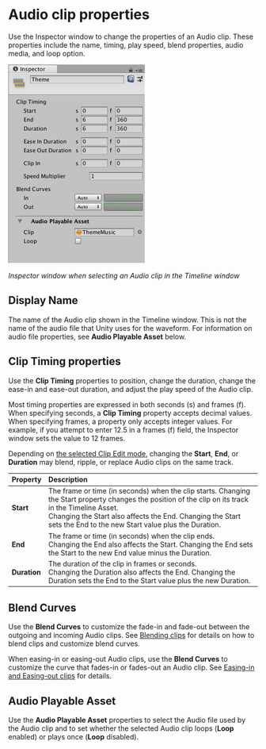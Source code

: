 # Audio clip properties

Use the Inspector window to change the properties of an Audio clip. These properties include the name, timing, play
speed, blend properties, audio media, and loop option.

![Inspector window when selecting an Audio clip in the Timeline window](images/timeline_inspector_audio_clip.png)

_Inspector window when selecting an Audio clip in the Timeline window_

## Display Name

The name of the Audio clip shown in the Timeline window. This is not the name of the audio file that Unity uses for the
waveform. For information on audio file properties, see **Audio Playable Asset** below.

## Clip Timing properties

Use the **Clip Timing** properties to position, change the duration, change the ease-in and ease-out duration, and
adjust the play speed of the Audio clip.

Most timing properties are expressed in both seconds (s) and frames (f). When specifying seconds, a **Clip Timing**
property accepts decimal values. When specifying frames, a property only accepts integer values. For example, if you
attempt to enter 12.5 in a frames (f) field, the Inspector window sets the value to 12 frames.

Depending on [the selected Clip Edit mode](clp_about.md), changing the **Start**, **End**, or **Duration** may blend,
ripple, or replace Audio clips on the same track.

| **Property** | **Description**                                                                                                                                                                                                                                                               |
|:-------------|:------------------------------------------------------------------------------------------------------------------------------------------------------------------------------------------------------------------------------------------------------------------------------|
| **Start**    | The frame or time (in seconds) when the clip starts. Changing the Start property changes the position of the clip on its track in the Timeline Asset.<br />Changing the Start also affects the End. Changing the Start sets the End to the new Start value plus the Duration. |
| **End**      | The frame or time (in seconds) when the clip ends.<br />Changing the End also affects the Start. Changing the End sets the Start to the new End value minus the Duration.                                                                                                     |
| **Duration** | The duration of the clip in frames or seconds.<br />Changing the Duration also affects the End. Changing the Duration sets the End to the Start value plus the new Duration.                                                                                                  |

## Blend Curves

Use the **Blend Curves** to customize the fade-in and fade-out between the outgoing and incoming Audio clips.
See [Blending clips](clp_blend.md) for details on how to blend clips and customize blend curves.

When easing-in or easing-out Audio clips, use the **Blend Curves** to customize the curve that fades-in or fades-out an
Audio clip. See [Easing-in and Easing-out clips](clp_ease.md) for details.

## Audio Playable Asset

Use the **Audio Playable Asset** properties to select the Audio file used by the Audio clip and to set whether the
selected Audio clip loops (**Loop** enabled) or plays once (**Loop** disabled).
